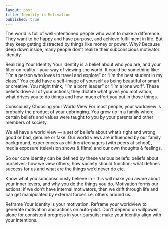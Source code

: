 ```yaml
---
layout: post
title: Identity is Motivation
published: true
---
```


The world is full of well-intentioned people who want to make a difference. They want to be happy and have purpose, and achieve fulfillment in life. But they keep getting distracted by things like money or power. Why? Because deep down inside, many people don’t realize their subconscious motivator: identity.

Realizing Your Identity
Your identity is a belief about who you are, and your filter on reality - your way of viewing the world. It could be something like: “I’m a person who loves to travel and explore” or “I’m the best student in my class.” You could have a self-image of yourself as being beautiful or smart or creative. You might think, “I’m a born leader” or “I’m a lone wolf”. These beliefs drive all of your actions; they dictate what gives you motivation, what drives you to do things and how much effort you put in those things.

Consciously Choosing your World View
For most people, your worldview is probably the product of your upbringing. You grew up in a family where certain beliefs and values were taught to you by your parents and other members of society.

We all have a world view — a set of beliefs about what’s right and wrong, good or bad, genuine or fake. Our world views are influenced by our family background, experiences as children/teenagers (with peers at school), media exposure (television shows & films) and our own thoughts & feelings.

So our core identity can be defined by these various beliefs: beliefs about ourselves; how we view others; how society should function; what defines success for us and what are the things we’d never do etc.

Know what you subconsciously believe in - this will make you aware about your inner levers, and why you do the things you do. Motivation forms our actions; if we don’t have internal motivators, then we drift through life and can get manipulated by external forces i.e. others around us.

Reframe
Your identity is your motivation. Reframe your worldview to generate motivation and actions on auto-pilot. Don't depend on willpower alone for consistent progress in your pursuits; make your identity align with your intentions. 
